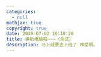 ```yaml
---
categories:
  - null
mathjax: true
copyright: true
date: 2019-07-02 16:19:28
title: 换新电脑啦~~~（测试）
description: 马上就要去上班了 难受啊。
---
```

